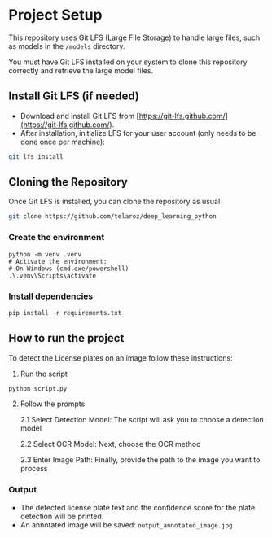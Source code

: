 # Project Setup

This repository uses Git LFS (Large File Storage) to handle large files, such as models in the `/models` directory.

You must have Git LFS installed on your system to clone this repository correctly and retrieve the large model files.

## Install Git LFS (if needed) 
- Download and install Git LFS from [https://git-lfs.github.com/](https://git-lfs.github.com/).
- After installation, initialize LFS for your user account (only needs to be done once per machine):

```bash
git lfs install
```

## Cloning the Repository

Once Git LFS is installed, you can clone the repository as usual

```bash
git clone https://github.com/telaroz/deep_learning_python
```

### Create the environment

```
python -m venv .venv
# Activate the environment:
# On Windows (cmd.exe/powershell)
.\.venv\Scripts\activate
```

### Install dependencies

```python
pip install -r requirements.txt
```

## How to run the project
To detect the License plates on an image follow these instructions:

1. Run the script
   
```bash
python script.py 
```

2. Follow the prompts
   
   2.1 Select Detection Model: The script will ask you to choose a detection model
   
   2.2 Select OCR Model: Next, choose the OCR method
   
   2.3 Enter Image Path: Finally, provide the path to the image you want to process

### Output
- The detected license plate text and the confidence score for the plate detection will be printed.
- An annotated image will be saved: `output_annotated_image.jpg`
